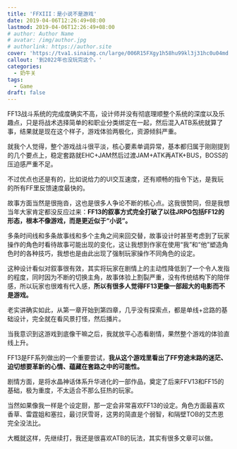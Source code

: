 ```yaml
---
title: 'FFXIII：是小说不是游戏'
date: 2019-04-06T12:26:49+08:00
lastmod: 2019-04-06T12:26:49+08:00
# author: Author Name
# avatar: /img/author.jpg
# authorlink: https://author.site
cover: 'https://tva1.sinaimg.cn/large/006R15FXgy1h58hu99kl3j31hc0u04md.jpg'
callout: '到2022年也没玩完这个。'
categories:
  - 奶牛关
tags:
  - Game
draft: false
---
```


FF13战斗系统的完成度确实不高，设计师并没有彻底理顺整个系统的深度以及乐趣点，只是将战术选择简单的和职业分类绑定在一起，然后混入ATB系统就算了事，结果就是现在这个样子，游戏体验两极化，资源倾斜严重。

<!--more-->

就我个人觉得，整个游戏战斗很平淡，核心要素单调异常，基本都归属于刚刚提到的几个要点上，稳定套路就EHC+JAM然后过渡JAM+ATK再ATK+BUS，BOSS的压迫感严重不足。

不过优点也还是有的，比如说给力的UI交互速度，还有顺畅的指令下达，是我玩的所有FF里反馈速度最快的。

故事方面当然是很拖沓，这也是很多人争论不断的核心点。这我很赞同，但是我想当年大家肯定都没反应过来：**FF13的叙事方式完全打破了以往JRPG包括FF12的形态，根本不像游戏，而是更近似于“小说”。**

多条时间线和多条故事线和多个主角之间来回交替，故事设计时甚至考虑到了玩家操作的角色时看待故事可能出现的变化，这让我想到作家在使用“我”和“他”塑造角色时的各种技巧，我想也是由此出现了强制玩家操作不同角色的设定。

这种设计看似对叙事很有效，其实将玩家在剧情上的主动性降低到了一个令人发指的程度，同时因为不断的切换主角，故事体验上割裂严重，没有传统结构下的陪伴感，所以玩家也很难有代入感，**所以有很多人觉得FF13更像一部超大的电影而不是游戏。**

老实讲确实如此，从第一章开始到第四章，几乎没有探索点，都是单线+岔路的基础设计，完全就在看风景打怪，然后播片。

当我意识到这游戏到底像干嘛之后，我就放平心态看剧情，果然整个游戏的体验直线上升。

FF13是FF系列做出的一个重要尝试，**我从这个游戏里看出了FF穷途末路的迷茫、迫切想要革新的心情、蕴藏在套路之中的可能性。**

剧情方面，是将水晶神话体系升华进化的一部作品，奠定了后来FFV13和FF15的基础，极为重度，不太适合不那么狂热的玩家。

当然如果像我一样是个设定厨，那一定会非常喜欢FF13的设定。角色方面最喜欢香草、雷霆姐和塞拉，最讨厌雪哥，这男的简直是个弱智，和隔壁TOB的艾杰恩完全没法比。

大概就这样，先继续打，我还是很喜欢ATB的玩法，其实有很多文章可以做。
